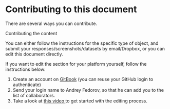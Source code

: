 # Contributing to this document

There are several ways you can contribute.

Contributing the content

You can either follow the instructions for the specific type of object, and submit your responses/screenshots/datasets by email/Dropbox, or you can edit this document directly.

If you want to edit the section for your platform yourself, follow the instructions below:

1. Create an account on [GitBook](https://www.gitbook.com/) \(you can reuse your GitHub login to authenticate\)
2. Send your login name to Andrey Fedorov, so that he can add you to the list of collaborators.
3. Take a look at [this video ](https://www.youtube.com/watch?v=-DkV2ainp10)to get started with the editing process.

